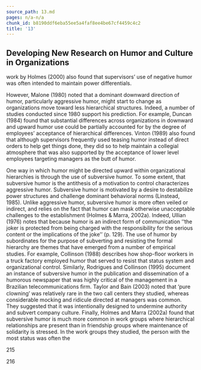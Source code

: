 ```yaml
---
source_path: 13.md
pages: n/a-n/a
chunk_id: b8190ddf6eba55ee5a4faf8ee4be67cf4459c4c2
title: '13'
---
```

## Developing New Research on Humor and Culture in Organizations

work by Holmes (2000) also found that supervisors’ use of negative humor was often intended to maintain power differentials.

However, Malone (1980) noted that a dominant downward direction of humor, particularly aggressive humor, might start to change as organizations move toward less hierarchical structures. Indeed, a number of studies conducted since 1980 support his prediction. For example, Duncan (1984) found that substantial differences across organizations in downward and upward humor use could be partially accounted for by the degree of employees’ acceptance of hierarchical differences. Vinton (1989) also found that although supervisors frequently used teasing humor instead of direct orders to help get things done, they did so to help maintain a collegial atmosphere that was also supported by the acceptance of lower level employees targeting managers as the butt of humor.

One way in which humor might be directed upward within organizational hierarchies is through the use of subversive humor. To some extent, that subversive humor is the antithesis of a motivation to control characterizes aggressive humor. Subversive humor is motivated by a desire to destabilize power structures and challenge dominant behavioral norms (Linstead, 1985). Unlike aggressive humor, subversive humor is more often veiled or indirect, and relies on the fact that humor can mask otherwise unacceptable challenges to the establishment (Holmes & Marra, 2002a). Indeed, Ullian (1976) notes that because humor is an indirect form of communication ‘‘the joker is protected from being charged with the responsibility for the serious content or the implications of the joke’’ (p. 129). The use of humor by subordinates for the purpose of subverting and resisting the formal hierarchy are themes that have emerged from a number of empirical studies. For example, Collinson (1988) describes how shop-ﬂoor workers in a truck factory employed humor that served to resist that status system and organizational control. Similarly, Rodrigues and Collinson (1995) document an instance of subversive humor in the publication and dissemination of a humorous newspaper that was highly critical of the management in a Brazilian telecommunications ﬁrm. Taylor and Bain (2003) noted that ‘pure clowning’ was relatively rare in the two call centers they studied, whereas considerable mocking and ridicule directed at managers was common. They suggested that it was intentionally designed to undermine authority and subvert company culture. Finally, Holmes and Marra (2002a) found that subversive humor is much more common in work groups where hierarchical relationships are present than in friendship groups where maintenance of solidarity is stressed. In the work groups they studied, the person with the most status was often the

215

216
